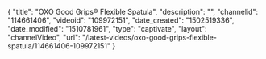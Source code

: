 {
    "title": "OXO Good Grips&reg; Flexible Spatula",
    "description": "",
    "channelid": "114661406",
    "videoid": "109972151",
    "date_created": "1502519336",
    "date_modified": "1510781961",
    "type": "captivate",
    "layout": "channelVideo",
    "url": "\/latest-videos\/oxo-good-grips-flexible-spatula\/114661406-109972151"
}